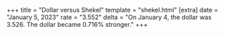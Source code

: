 +++
title = "Dollar versus Shekel"
template = "shekel.html"
[extra]
date = "January  5, 2023"
rate = "3.552"
delta = "On January  4, the dollar was 3.526. The dollar became 0.716% stronger."
+++
